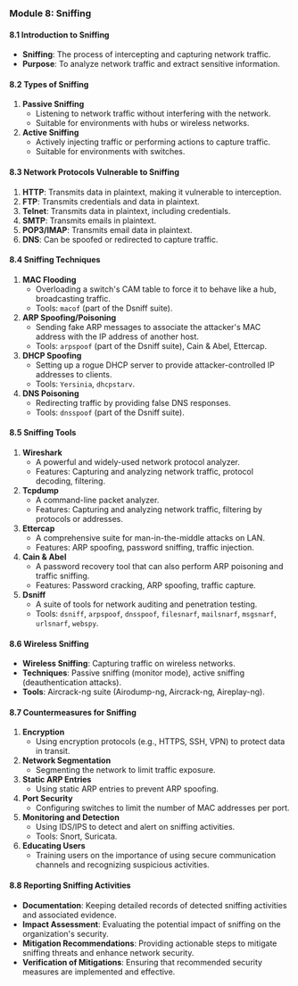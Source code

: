 ### Module 8: Sniffing

#### 8.1 Introduction to Sniffing
- **Sniffing**: The process of intercepting and capturing network traffic.
- **Purpose**: To analyze network traffic and extract sensitive information.

#### 8.2 Types of Sniffing
1. **Passive Sniffing**
   - Listening to network traffic without interfering with the network.
   - Suitable for environments with hubs or wireless networks.
2. **Active Sniffing**
   - Actively injecting traffic or performing actions to capture traffic.
   - Suitable for environments with switches.

#### 8.3 Network Protocols Vulnerable to Sniffing
1. **HTTP**: Transmits data in plaintext, making it vulnerable to interception.
2. **FTP**: Transmits credentials and data in plaintext.
3. **Telnet**: Transmits data in plaintext, including credentials.
4. **SMTP**: Transmits emails in plaintext.
5. **POP3/IMAP**: Transmits email data in plaintext.
6. **DNS**: Can be spoofed or redirected to capture traffic.

#### 8.4 Sniffing Techniques
1. **MAC Flooding**
   - Overloading a switch's CAM table to force it to behave like a hub, broadcasting traffic.
   - Tools: `macof` (part of the Dsniff suite).
2. **ARP Spoofing/Poisoning**
   - Sending fake ARP messages to associate the attacker's MAC address with the IP address of another host.
   - Tools: `arpspoof` (part of the Dsniff suite), Cain & Abel, Ettercap.
3. **DHCP Spoofing**
   - Setting up a rogue DHCP server to provide attacker-controlled IP addresses to clients.
   - Tools: `Yersinia`, `dhcpstarv`.
4. **DNS Poisoning**
   - Redirecting traffic by providing false DNS responses.
   - Tools: `dnsspoof` (part of the Dsniff suite).

#### 8.5 Sniffing Tools
1. **Wireshark**
   - A powerful and widely-used network protocol analyzer.
   - Features: Capturing and analyzing network traffic, protocol decoding, filtering.
2. **Tcpdump**
   - A command-line packet analyzer.
   - Features: Capturing and analyzing network traffic, filtering by protocols or addresses.
3. **Ettercap**
   - A comprehensive suite for man-in-the-middle attacks on LAN.
   - Features: ARP spoofing, password sniffing, traffic injection.
4. **Cain & Abel**
   - A password recovery tool that can also perform ARP poisoning and traffic sniffing.
   - Features: Password cracking, ARP spoofing, traffic capture.
5. **Dsniff**
   - A suite of tools for network auditing and penetration testing.
   - Tools: `dsniff`, `arpspoof`, `dnsspoof`, `filesnarf`, `mailsnarf`, `msgsnarf`, `urlsnarf`, `webspy`.

#### 8.6 Wireless Sniffing
- **Wireless Sniffing**: Capturing traffic on wireless networks.
- **Techniques**: Passive sniffing (monitor mode), active sniffing (deauthentication attacks).
- **Tools**: Aircrack-ng suite (Airodump-ng, Aircrack-ng, Aireplay-ng).

#### 8.7 Countermeasures for Sniffing
1. **Encryption**
   - Using encryption protocols (e.g., HTTPS, SSH, VPN) to protect data in transit.
2. **Network Segmentation**
   - Segmenting the network to limit traffic exposure.
3. **Static ARP Entries**
   - Using static ARP entries to prevent ARP spoofing.
4. **Port Security**
   - Configuring switches to limit the number of MAC addresses per port.
5. **Monitoring and Detection**
   - Using IDS/IPS to detect and alert on sniffing activities.
   - Tools: Snort, Suricata.
6. **Educating Users**
   - Training users on the importance of using secure communication channels and recognizing suspicious activities.

#### 8.8 Reporting Sniffing Activities
- **Documentation**: Keeping detailed records of detected sniffing activities and associated evidence.
- **Impact Assessment**: Evaluating the potential impact of sniffing on the organization's security.
- **Mitigation Recommendations**: Providing actionable steps to mitigate sniffing threats and enhance network security.
- **Verification of Mitigations**: Ensuring that recommended security measures are implemented and effective.
